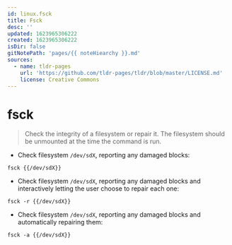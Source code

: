 ```yaml
---
id: linux.fsck
title: Fsck
desc: ''
updated: 1623965306222
created: 1623965306222
isDir: false
gitNotePath: 'pages/{{ noteHiearchy }}.md'
sources:
  - name: tldr-pages
    url: 'https://github.com/tldr-pages/tldr/blob/master/LICENSE.md'
    license: Creative Commons
---
```

# fsck

> Check the integrity of a filesystem or repair it. The filesystem should be unmounted at the time the command is run.

- Check filesystem `/dev/sdX`, reporting any damaged blocks:

`fsck {{/dev/sdX}}`

- Check filesystem `/dev/sdX`, reporting any damaged blocks and interactively letting the user choose to repair each one:

`fsck -r {{/dev/sdX}}`

- Check filesystem `/dev/sdX`, reporting any damaged blocks and automatically repairing them:

`fsck -a {{/dev/sdX}}`

